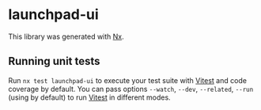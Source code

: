 # launchpad-ui

This library was generated with [Nx](https://nx.dev).

## Running unit tests

Run `nx test launchpad-ui` to execute your test suite with [Vitest](https://vitest.dev/) and code coverage by default. You can pass options `--watch`, `--dev`, `--related`, `--run` (using by default) to run [Vitest](https://vitest.dev/) in different modes.
